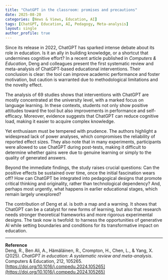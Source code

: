 ```yaml
---
title: "ChatGPT in the classroom: promises and precautions"
date: 2025-08-20
categories: [News & Views, Education, AI]
tags: [ChatGPT, Education, AI, Pedagogy, Meta-analysis]
layout: single
author_profile: true
---
```


Since its release in 2022, ChatGPT has sparked intense debate about its role in education. Is it an ally in building knowledge, or a shortcut that undermines cognitive effort? In a recent article published in *Computers & Education*, Deng and colleagues present the first systematic review and meta-analysis of ChatGPT-based educational interventions. Their conclusion is clear: the tool can improve academic performance and foster motivation, but caution is warranted due to methodological limitations and the novelty effect.

The analysis of 69 studies shows that interventions with ChatGPT are mostly concentrated at the university level, with a marked focus on language learning. In these contexts, students not only show positive attitudes toward the tool but also improvements in performance and self-efficacy. Moreover, evidence suggests that ChatGPT can reduce cognitive load, making it easier to acquire complex knowledge.

Yet enthusiasm must be tempered with prudence. The authors highlight a widespread lack of power analyses, which compromises the reliability of reported effect sizes. They also note that in many experiments, participants were allowed to use ChatGPT during post-tests, making it difficult to determine whether gains were due to genuine learning or simply to the quality of generated answers.

Beyond the immediate findings, the study raises crucial questions: Can the positive effects be sustained over time, once the initial fascination wears off? How can ChatGPT be integrated into pedagogical designs that promote critical thinking and originality, rather than technological dependency? And, perhaps most urgently, what happens in earlier educational stages, which remain largely unexplored?

The contribution of Deng et al. is both a map and a warning. It shows that ChatGPT can be a catalyst for new forms of learning, but also that research needs stronger theoretical frameworks and more rigorous experimental designs. The task now is twofold: to harness the opportunities of generative AI while setting boundaries and conditions for its transformative impact on education.

---

**Reference**  
Deng, R., Ben Ali, A., Hämäläinen, R., Crompton, H., Chen, L., & Yang, X. (2025). *ChatGPT in education: A systematic review and meta-analysis*. Computers & Education, 212, 105265.  
[https://doi.org/10.1016/j.compedu.2024.105265](https://doi.org/10.1016/j.compedu.2024.105265)
